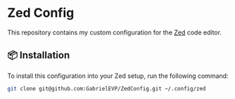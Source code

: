# Zed Config

This repository contains my custom configuration for the [Zed](https://zed.dev) code editor.

## 📦 Installation

To install this configuration into your Zed setup, run the following command:

```bash
git clone git@github.com:GabrielEVP/ZedConfig.git ~/.config/zed
